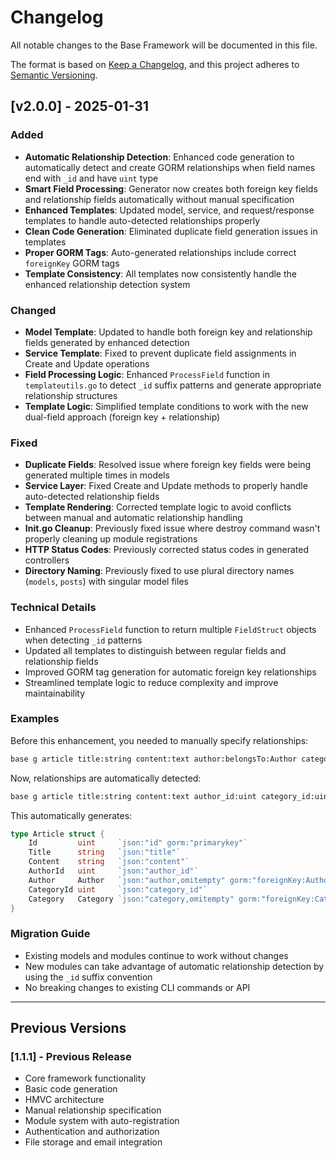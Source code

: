 # Changelog

All notable changes to the Base Framework will be documented in this file.

The format is based on [Keep a Changelog](https://keepachangelog.com/en/1.0.0/),
and this project adheres to [Semantic Versioning](https://semver.org/spec/v2.0.0.html).

## [v2.0.0] - 2025-01-31

### Added
- **Automatic Relationship Detection**: Enhanced code generation to automatically detect and create GORM relationships when field names end with `_id` and have `uint` type
- **Smart Field Processing**: Generator now creates both foreign key fields and relationship fields automatically without manual specification
- **Enhanced Templates**: Updated model, service, and request/response templates to handle auto-detected relationships properly
- **Clean Code Generation**: Eliminated duplicate field generation issues in templates
- **Proper GORM Tags**: Auto-generated relationships include correct `foreignKey` GORM tags
- **Template Consistency**: All templates now consistently handle the enhanced relationship detection system

### Changed
- **Model Template**: Updated to handle both foreign key and relationship fields generated by enhanced detection
- **Service Template**: Fixed to prevent duplicate field assignments in Create and Update operations
- **Field Processing Logic**: Enhanced `ProcessField` function in `templateutils.go` to detect `_id` suffix patterns and generate appropriate relationship structures
- **Template Logic**: Simplified template conditions to work with the new dual-field approach (foreign key + relationship)

### Fixed
- **Duplicate Fields**: Resolved issue where foreign key fields were being generated multiple times in models
- **Service Layer**: Fixed Create and Update methods to properly handle auto-detected relationship fields
- **Template Rendering**: Corrected template logic to avoid conflicts between manual and automatic relationship handling
- **Init.go Cleanup**: Previously fixed issue where destroy command wasn't properly cleaning up module registrations
- **HTTP Status Codes**: Previously corrected status codes in generated controllers
- **Directory Naming**: Previously fixed to use plural directory names (`models`, `posts`) with singular model files

### Technical Details
- Enhanced `ProcessField` function to return multiple `FieldStruct` objects when detecting `_id` patterns
- Updated all templates to distinguish between regular fields and relationship fields
- Improved GORM tag generation for automatic foreign key relationships
- Streamlined template logic to reduce complexity and improve maintainability

### Examples

Before this enhancement, you needed to manually specify relationships:
```bash
base g article title:string content:text author:belongsTo:Author category:belongsTo:Category
```

Now, relationships are automatically detected:
```bash
base g article title:string content:text author_id:uint category_id:uint
```

This automatically generates:
```go
type Article struct {
    Id         uint     `json:"id" gorm:"primarykey"`
    Title      string   `json:"title"`
    Content    string   `json:"content"`
    AuthorId   uint     `json:"author_id"`
    Author     Author   `json:"author,omitempty" gorm:"foreignKey:AuthorId"`
    CategoryId uint     `json:"category_id"`
    Category   Category `json:"category,omitempty" gorm:"foreignKey:CategoryId"`
}
```

### Migration Guide
- Existing models and modules continue to work without changes
- New modules can take advantage of automatic relationship detection by using the `_id` suffix convention
- No breaking changes to existing CLI commands or API

---

## Previous Versions

### [1.1.1] - Previous Release
- Core framework functionality
- Basic code generation
- HMVC architecture
- Manual relationship specification
- Module system with auto-registration
- Authentication and authorization
- File storage and email integration